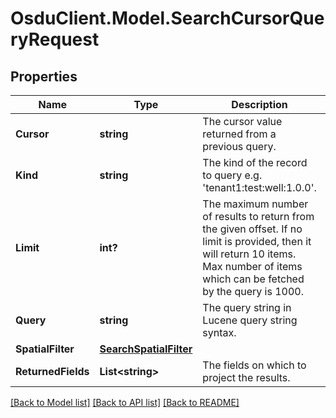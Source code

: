 # OsduClient.Model.SearchCursorQueryRequest
## Properties

Name | Type | Description | Notes
------------ | ------------- | ------------- | -------------
**Cursor** | **string** | The cursor value returned from a previous query. | [optional] 
**Kind** | **string** | The kind of the record to query e.g. &#39;tenant1:test:well:1.0.0&#39;. | 
**Limit** | **int?** | The maximum number of results to return from the given offset. If no limit is provided, then it will return 10 items. Max number of items which can be fetched by the query is 1000. | [optional] 
**Query** | **string** | The query string in Lucene query string syntax. | [optional] 
**SpatialFilter** | [**SearchSpatialFilter**](SearchSpatialFilter.md) |  | [optional] 
**ReturnedFields** | **List&lt;string&gt;** | The fields on which to project the results. | [optional] 

[[Back to Model list]](../README.md#documentation-for-models) [[Back to API list]](../README.md#documentation-for-api-endpoints) [[Back to README]](../README.md)


